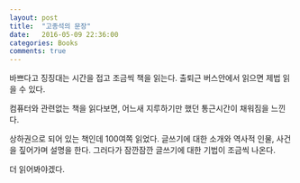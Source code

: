 ```yaml
---
layout: post
title:  "고종석의 문장"
date:   2016-05-09 22:36:00
categories: Books
comments: true
---
```


바쁘다고 징징대는 시간을 접고 조금씩 책을 읽는다. 출퇴근 버스안에서 읽으면 제법 읽을 수 있다.

컴퓨터와 관련없는 책을 읽다보면, 어느새 지루하기만 했던 통근시간이 채워짐을 느낀다.

상하권으로 되어 있는 책인데 100여쪽 읽었다. 글쓰기에 대한 소개와 역사적 인물, 사건을 짚어가며
설명을 한다. 그러다가 잠깐잠깐 글쓰기에 대한 기법이 조금씩 나온다. 

더 읽어봐야겠다.
